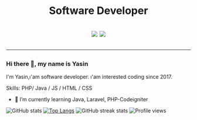

<h1 align="center">
 Software Developer

<p align="center">
<a href="https://www.linkedin.com/in/yasinozbek/" rel="nofollow"><img src="https://camo.githubusercontent.com/d4abf6ea8bc96a82e34fd9bba228cf1efcbbd6894002e06763e2f20805cc4267/68747470733a2f2f696d672e736869656c64732e696f2f62616467652f4c494e4b4544494e2d4431343833363f7374796c653d666f722d7468652d6261646765266c6f676f3d6c696e6b6564696e266c6f676f436f6c6f723d776869746526636f6c6f723d626c7565" data-canonical-src="https://img.shields.io/badge/LINKEDIN-D14836?style=for-the-badge&amp;logo=linkedin&amp;logoColor=white&amp;color=blue" style="max-width:100%;"></a>
<a href="https://www.instagram.com/yasin_._ozbek" rel="nofollow"><img src="https://camo.githubusercontent.com/1f0285980bd1befda761994debceff033ef92cffb2dca9ee4c5afab3e50e4e8b/68747470733a2f2f696d672e736869656c64732e696f2f62616467652f494e5354414752414d2d4431343833363f7374796c653d666f722d7468652d6261646765266c6f676f3d696e7374616772616d266c6f676f436f6c6f723d776869746526636f6c6f723d726564" data-canonical-src="https://img.shields.io/badge/INSTAGRAM-D14836?style=for-the-badge&amp;logo=instagram&amp;logoColor=white&amp;color=red" style="max-width:100%;"></a>

</p>

<hr>

### Hi there 👋, my name is Yasin
 I'm Yasin,ı'am software developer. ı'am interested coding since 2017.

Skills: PHP/ Java / JS / HTML / CSS

- 🌱 I’m currently learning Java, Laravel, PHP-Codeigniter 

![GitHub stats](https://github-readme-stats.vercel.app/api?username=yasin65ozbek&show_icons=true&count_private=true&theme=great-gatsby&line_height=27&hide_border=true&disable_animations=false&)
[![Top Langs](https://github-readme-stats.vercel.app/api/top-langs/?username=yasin65ozbek&theme=great-gatsby&hide_border=true&disable_animations=false)](https://github.com/anuraghazra/github-readme-stats) 
![GitHub streak stats](https://github-readme-streak-stats.herokuapp.com/?user=yasin65ozbek&)  ![Profile views](https://gpvc.arturio.dev/yasin65ozbek)  





</article>
  </div>
